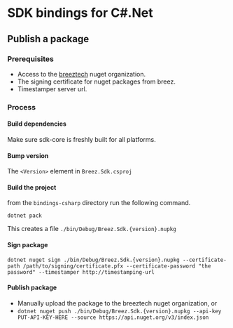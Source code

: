 # SDK bindings for C#.Net

## Publish a package
### Prerequisites
- Access to the [breeztech](https://www.nuget.org/profiles/breeztech) nuget organization.
- The signing certificate for nuget packages from breez.
- Timestamper server url.

### Process

#### Build dependencies

Make sure sdk-core is freshly built for all platforms.

#### Bump version

The `<Version>` element in `Breez.Sdk.csproj`

#### Build the project

from the `bindings-csharp` directory run the following command.

```
dotnet pack
```

This creates a file `./bin/Debug/Breez.Sdk.{version}.nupkg`

#### Sign package

```
dotnet nuget sign ./bin/Debug/Breez.Sdk.{version}.nupkg --certificate-path /path/to/signing/certificate.pfx --certificate-password "the password" --timestamper http://timestamping-url
```

#### Publish package

- Manually upload the package to the breeztech nuget organization, or
- `dotnet nuget push ./bin/Debug/Breez.Sdk.{version}.nupkg --api-key PUT-API-KEY-HERE --source https://api.nuget.org/v3/index.json`